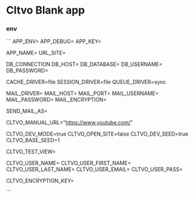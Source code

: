 # Cltvo Blank app


### env

´´´
APP_ENV=
APP_DEBUG=
APP_KEY=

APP_NAME=
URL_SITE=

DB_CONNECTION
DB_HOST=
DB_DATABASE=
DB_USERNAME=
DB_PASSWORD=

CACHE_DRIVER=file
SESSION_DRIVER=file
QUEUE_DRIVER=sync

MAIL_DRIVER=
MAIL_HOST=
MAIL_PORT=
MAIL_USERNAME=
MAIL_PASSWORD=
MAIL_ENCRYPTION=

SEND_MAIL_AS=

CLTVO_MANUAL_URL="https://www.youtube.com/"

CLTVO_DEV_MODE=true
CLTVO_OPEN_SITE=false
CLTVO_DEV_SEED=true
CLTVO_BASE_SEED=1

CLTVO_TEST_VIEW=

CLTVO_USER_NAME=
CLTVO_USER_FIRST_NAME=
CLTVO_USER_LAST_NAME=
CLTVO_USER_EMAIL=
CLTVO_USER_PASS=

CLTVO_ENCRYPTION_KEY=

´´´
